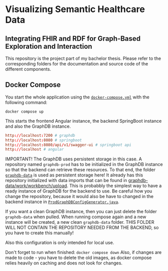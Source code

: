 # Visualizing Semantic Healthcare Data
## Integrating FHIR and RDF for Graph-Based Exploration and Interaction

This repository is the project part of my bachelor thesis. 
Please refer to the corresponding folders for the documentation and source code of the different components. 

## Docker Compose
You start the whole application using the [```docker-compose.yml```](https://github.com/arslansmajevic/bachelor-arbeit/blob/main/docker-compose.yml) with the following command:

    docker compose up 
This starts the frontend Angular instance, the backend SpringBoot instance and also the GraphDB instance. 
```conf
http://localhost:7200 # graphdb
http://localhost:8080 # springboot
http://localhost:8080/api/v1/swagger-ui # springboot api
http://localhost # angular
```
IMPORTANT!
The GraphDB uses persistent storage in this case. A repository named ```graphdb-prod``` has to be initialized in the GraphDB instance so that the backend can retrieve these resources. To that end, the folder [```graphdb-data```](https://github.com/arslansmajevic/bachelor-arbeit/tree/main/graphdb-data) is used as persistent storage here! It already has this repository initialized with data imports that can be found in [graphdb-data/work/workbench/upload](https://github.com/arslansmajevic/bachelor-arbeit/tree/main/graphdb-data/work/workbench/upload). 
This is probabbly the simplest way to have a ready instance of GraphDB for the backend to use. Be careful how you change the repository, because it would also be have to changed in the backend instance in [```ProdGraphDBConfigGenerator.java```](https://github.com/arslansmajevic/bachelor-arbeit/blob/main/data-exchange-project/src/main/java/project/dataexchangeproject/datagenerator/ProdGraphDBConfigGenerator.java). 

If you want a clean GraphDB instance, then you can just delete the folder ```graphdb-data``` when pulled. When running compose again and a new instance will be created, a new clean ```graphdb-data``` folder. THIS FOLDER WILL NOT CONTAIN THE REPOSITORY NEEDED FROM THE BACKEND, so you have to create this manually! 

Also this configuration is only intended for local use. 

Don't forget to run when finished:
```docker compose down```
Also, if changes are made to code - you have to delete the old images, as docker compose relies heavily on caching and does not look for changes.
